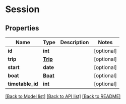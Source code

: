# Session

## Properties
Name | Type | Description | Notes
------------ | ------------- | ------------- | -------------
**id** | **int** |  | [optional] 
**trip** | [**Trip**](Trip.md) |  | [optional] 
**start** | **date** |  | [optional] 
**boat** | [**Boat**](Boat.md) |  | [optional] 
**timetable_id** | **int** |  | [optional] 

[[Back to Model list]](../README.md#documentation-for-models) [[Back to API list]](../README.md#documentation-for-api-endpoints) [[Back to README]](../README.md)



